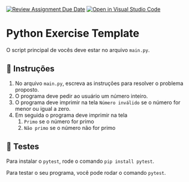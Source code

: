 [![Review Assignment Due Date](https://classroom.github.com/assets/deadline-readme-button-24ddc0f5d75046c5622901739e7c5dd533143b0c8e959d652212380cedb1ea36.svg)](https://classroom.github.com/a/a9GOQx2U)
[![Open in Visual Studio Code](https://classroom.github.com/assets/open-in-vscode-718a45dd9cf7e7f842a935f5ebbe5719a5e09af4491e668f4dbf3b35d5cca122.svg)](https://classroom.github.com/online_ide?assignment_repo_id=10989305&assignment_repo_type=AssignmentRepo)
# Python Exercise Template

O script principal de vocês deve estar no arquivo `main.py`.

## 📝 Instruções

1. No arquivo `main.py`, escreva as instruções para resolver o problema proposto.
2. O programa deve pedir ao usuário um número inteiro.
3. O programa deve imprimir na tela `Número inválido` se o número for menor ou igual a zero.
4. Em seguida o programa deve imprimir na tela
   1. `Primo` se o número for primo
   2. `Não primo` se o número não for primo

## 🧪 Testes

Para instalar o `pytest`, rode o comando `pip install pytest`.

Para testar o seu programa, você pode rodar o comando `pytest`.
